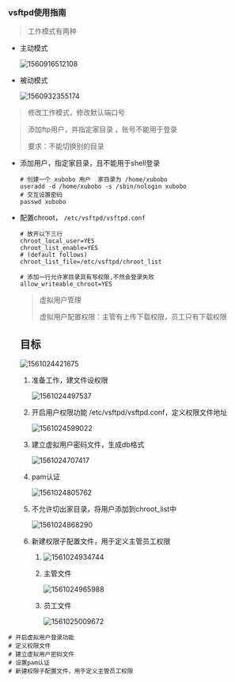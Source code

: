 ### vsftpd使用指南

> 工作模式有两种

- 主动模式

  ![1560916512108](img/1560916512108.png)

- 被动模式

  ![1560932355174](img/1560932355174.png)

> 修改工作模式，修改默认端口号

> 添加ftp用户，并指定家目录 ，账号不能用于登录
>
> 要求：不能切换别的目录

- 添加用户，指定家目录，且不能用于shell登录

  ```shell
  # 创建一个 xubobo 用户  家目录为 /home/xubobo
  useradd -d /home/xubobo -s /sbin/nologin xubobo
  # 交互设置密码
  passwd xubobo
  ```

  

- 配置chroot， `/etc/vsftpd/vsftpd.conf`

  ```shell
  # 放开以下三行
  chroot_local_user=YES
  chroot_list_enable=YES
  # (default follows)
  chroot_list_file=/etc/vsftpd/chroot_list
  
  # 添加一行允许家目录具有写权限,不然会登录失败
  allow_writeable_chroot=YES
  
  ```

  > 虚拟用户管理
  >
  > 虚拟用户配置权限：主管有上传下载权限，员工只有下载权限
  
  
  
  ## 目标
  
  ![1561024421675](img/1561024421675.png)
  
  1. 准备工作，建文件设权限
  
     ![1561024497537](img/1561024497537.png)
  
  2. 开启用户权限功能 /etc/vsftpd/vsftpd.conf，定义权限文件地址
  
     ![1561024599022](img/1561024599022.png)
  
  3. 建立虚拟用户密码文件，生成db格式
  
     ![1561024707417](img/1561024707417.png)
  
  4. pam认证
  
     ![1561024805762](img/1561024805762.png)
  
  5. 不允许切出家目录，将用户添加到chroot_list中
  
     ![1561024868290](img/1561024868290.png)
  
  6. 新建权限子配置文件，用于定义主管员工权限
  
     1. ![1561024934744](img/1561024934744.png)
  
     2. 主管文件
  
        ![1561024965988](img/1561024965988.png)
  
     3. 员工文件
  
        ![1561025009672](img/1561025009672.png)

```shell
# 开启虚拟用户登录功能
# 定义权限文件
# 建立虚拟用户密码文件
# 设置pam认证
# 新建权限子配置文件，用于定义主管员工权限
```

